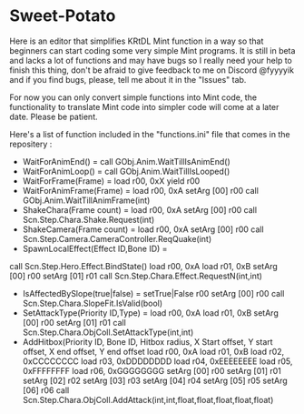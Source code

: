 # Sweet-Potato

Here is an editor that simplifies KRtDL Mint function in a way so that beginners can start coding some very simple Mint programs.
It is still in beta and lacks a lot of functions and may have bugs so I really need your help to finish this thing, don't be afraid to give feedback to me on Discord @fyyyyik and if you find bugs, please, tell me about it in the "Issues" tab.

For now you can only convert simple functions into Mint code, the functionality to translate Mint code into simpler code will come at a later date. Please be patient.

Here's a list of function included in the "functions.ini" file that comes in the repositery :
  - WaitForAnimEnd() = call GObj.Anim.WaitTillIsAnimEnd()
  - WaitForAnimLoop() = call GObj.Anim.WaitTillIsLooped()
  - WaitForFrame(Frame) =
load r00, 0xX
yield r00
  - WaitForAnimFrame(Frame) =
load r00, 0xA
setArg [00] r00
call GObj.Anim.WaitTillAnimFrame(int)
  - ShakeChara(Frame count) =
load r00, 0xA
setArg [00] r00
call Scn.Step.Chara.Shake.Request(int)
  - ShakeCamera(Frame count) =
load r00, 0xA
setArg [00] r00
call Scn.Step.Camera.CameraController.ReqQuake(int)
  - SpawnLocalEffect(Effect ID,Bone ID) =

call Scn.Step.Hero.Effect.BindState()
load r00, 0xA
load r01, 0xB
setArg [00] r00
setArg [01] r01
call Scn.Step.Chara.Effect.RequestN(int,int)
  - IsAffectedBySlope(true|false) =
setTrue|False r00
setArg [00] r00
call Scn.Step.Chara.SlopeFit.IsValid(bool)
  - SetAttackType(Priority ID,Type) =
load r00, 0xA
load r01, 0xB
setArg [00] r00
setArg [01] r01
call Scn.Step.Chara.ObjColl.SetAttackType(int,int)
  - AddHitbox(Priority ID, Bone ID, Hitbox radius, X Start offset, Y start offset, X end offset, Y end offset
load r00, 0xA
load r01, 0xB
load r02, 0xCCCCCCCC
load r03, 0xDDDDDDDD
load r04, 0xEEEEEEEE
load r05, 0xFFFFFFFF
load r06, 0xGGGGGGGG
setArg [00] r00
setArg [01] r01
setArg [02] r02
setArg [03] r03
setArg [04] r04
setArg [05] r05
setArg [06] r06
call Scn.Step.Chara.ObjColl.AddAttack(int,int,float,float,float,float,float)
